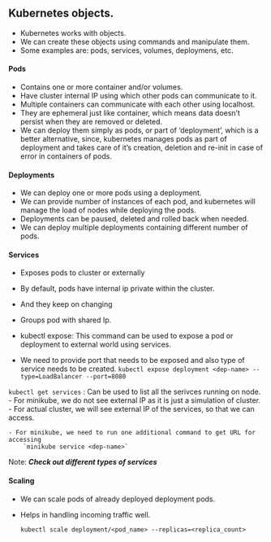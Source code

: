 ## Kubernetes objects.

- Kubernetes works with objects.
- We can create these objects using commands and manipulate them.
- Some examples are: pods, services, volumes, deploymens, etc.

#### Pods

- Contains one or more container and/or volumes.
- Have cluster internal IP using which other pods can communicate to it.
- Multiple containers can communicate with each other using localhost.
- They are ephemeral just like container, which means data doesn’t persist when they are removed or deleted.
- We can deploy them simply as pods, or part of ‘deployment’, which is a better alternative, since, kubernetes manages pods as part of deployment and takes care of it’s creation, deletion and re-init in case of error in containers of pods.

#### Deployments

- We can deploy one or more pods using a deployment.
- We can provide number of instances of each pod, and kubernetes will manage the load of nodes while deploying the pods.
- Deployments can be paused, deleted and rolled back when needed.
- We can deploy multiple deployments containing different number of pods.

#### Services

- Exposes pods to cluster or externally
- By default, pods have internal ip private within the cluster.
- And they keep on changing
- Groups pod with shared Ip.

- kubectl expose: This command can be used to expose a pod or deployment to external world using services.
- We need to provide port that needs to be exposed and also type of service needs to be created.
    `kubectl expose deployment <dep-name> --type=LoadBalancer --port=8080`

`kubectl get services` : Can be used to list all the serivces running on node.
    - For minikube, we do not see external IP as it is just a simulation of cluster.
    - For actual cluster, we will see external IP of the services, so that we can access.

    - For minikube, we need to run one additional command to get URL for accessing
        `minikube service <dep-name>`

Note: ***Check out different types of services***

#### Scaling

- We can scale pods of already deployed deployment pods.
- Helps in handling incoming traffic well.

    `kubectl scale deployment/<pod_name> --replicas=<replica_count>`